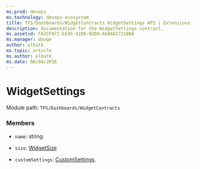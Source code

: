 ```yaml
---
ms.prod: devops
ms.technology: devops-ecosystem
title: TFS/Dashboards/WidgetContracts WidgetSettings API | Extensions for Visual Studio Team Services
description: Documentation for the WidgetSettings contract.
ms.assetid: FA3CF072-EE45-42D6-92DA-AEA6D27218BA
ms.manager: douge
author: elbatk
ms.topic: article
ms.author: elbatk
ms.date: 08/04/2016
---
```


# WidgetSettings

Module path: `TFS/Dashboards/WidgetContracts`


### Members

* `name`: string. 

* `size`: [WidgetSize](./WidgetSize.md)

* `customSettings`: [CustomSettings](./CustomSettings.md). 